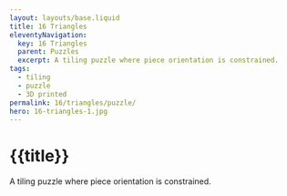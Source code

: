 ```yaml
---
layout: layouts/base.liquid
title: 16 Triangles
eleventyNavigation:
  key: 16 Triangles
  parent: Puzzles
  excerpt: A tiling puzzle where piece orientation is constrained.
tags:
  - tiling
  - puzzle
  - 3D printed
permalink: 16/triangles/puzzle/
hero: 16-triangles-1.jpg 
---
```

# {{title}}

A tiling puzzle where piece orientation is constrained.
